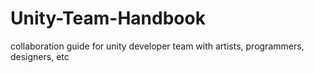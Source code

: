 # Unity-Team-Handbook
collaboration guide for unity developer team with artists, programmers, designers, etc
